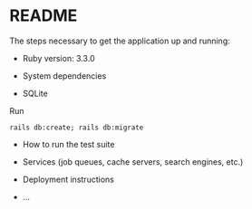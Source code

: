 # README

The steps necessary to get the application up and running:

* Ruby version: 3.3.0

* System dependencies
- SQLite

Run

`rails db:create; rails db:migrate`

* How to run the test suite

* Services (job queues, cache servers, search engines, etc.)

* Deployment instructions

* ...
